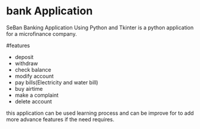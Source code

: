 # bank Application
SeBan Banking  Application Using Python and Tkinter is a python application for a microfinance company.

#features
- deposit
- withdraw
- check balance
- modify account
- pay bills(Electricity and water bill)
- buy airtime
- make a complaint
- delete account

this application can be used learning process and can be improve for to add more advance features if the need requires.

